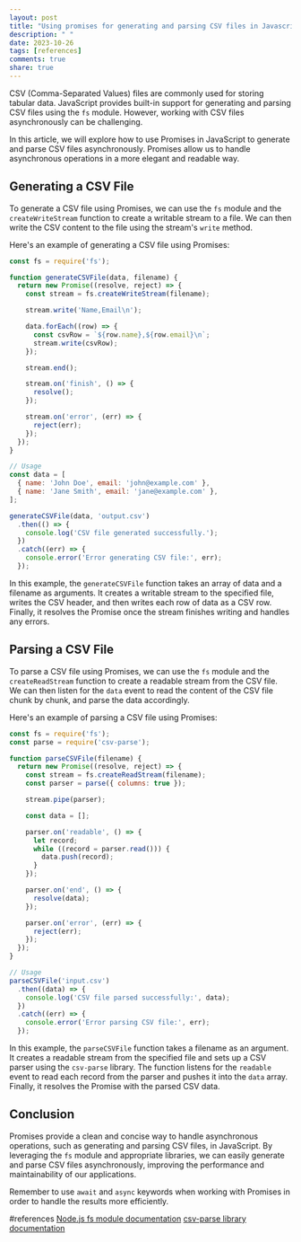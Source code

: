 ```yaml
---
layout: post
title: "Using promises for generating and parsing CSV files in Javascript"
description: " "
date: 2023-10-26
tags: [references]
comments: true
share: true
---
```


CSV (Comma-Separated Values) files are commonly used for storing tabular data. JavaScript provides built-in support for generating and parsing CSV files using the `fs` module. However, working with CSV files asynchronously can be challenging.

In this article, we will explore how to use Promises in JavaScript to generate and parse CSV files asynchronously. Promises allow us to handle asynchronous operations in a more elegant and readable way.

## Generating a CSV File

To generate a CSV file using Promises, we can use the `fs` module and the `createWriteStream` function to create a writable stream to a file. We can then write the CSV content to the file using the stream's `write` method.

Here's an example of generating a CSV file using Promises:

```javascript
const fs = require('fs');

function generateCSVFile(data, filename) {
  return new Promise((resolve, reject) => {
    const stream = fs.createWriteStream(filename);

    stream.write('Name,Email\n');

    data.forEach((row) => {
      const csvRow = `${row.name},${row.email}\n`;
      stream.write(csvRow);
    });

    stream.end();

    stream.on('finish', () => {
      resolve();
    });

    stream.on('error', (err) => {
      reject(err);
    });
  });
}

// Usage
const data = [
  { name: 'John Doe', email: 'john@example.com' },
  { name: 'Jane Smith', email: 'jane@example.com' },
];

generateCSVFile(data, 'output.csv')
  .then(() => {
    console.log('CSV file generated successfully.');
  })
  .catch((err) => {
    console.error('Error generating CSV file:', err);
  });
```

In this example, the `generateCSVFile` function takes an array of data and a filename as arguments. It creates a writable stream to the specified file, writes the CSV header, and then writes each row of data as a CSV row. Finally, it resolves the Promise once the stream finishes writing and handles any errors.

## Parsing a CSV File

To parse a CSV file using Promises, we can use the `fs` module and the `createReadStream` function to create a readable stream from the CSV file. We can then listen for the `data` event to read the content of the CSV file chunk by chunk, and parse the data accordingly.

Here's an example of parsing a CSV file using Promises:

```javascript
const fs = require('fs');
const parse = require('csv-parse');

function parseCSVFile(filename) {
  return new Promise((resolve, reject) => {
    const stream = fs.createReadStream(filename);
    const parser = parse({ columns: true });

    stream.pipe(parser);

    const data = [];

    parser.on('readable', () => {
      let record;
      while ((record = parser.read())) {
        data.push(record);
      }
    });

    parser.on('end', () => {
      resolve(data);
    });

    parser.on('error', (err) => {
      reject(err);
    });
  });
}

// Usage
parseCSVFile('input.csv')
  .then((data) => {
    console.log('CSV file parsed successfully:', data);
  })
  .catch((err) => {
    console.error('Error parsing CSV file:', err);
  });
```

In this example, the `parseCSVFile` function takes a filename as an argument. It creates a readable stream from the specified file and sets up a CSV parser using the `csv-parse` library. The function listens for the `readable` event to read each record from the parser and pushes it into the `data` array. Finally, it resolves the Promise with the parsed CSV data.

## Conclusion

Promises provide a clean and concise way to handle asynchronous operations, such as generating and parsing CSV files, in JavaScript. By leveraging the `fs` module and appropriate libraries, we can easily generate and parse CSV files asynchronously, improving the performance and maintainability of our applications.

Remember to use `await` and `async` keywords when working with Promises in order to handle the results more efficiently.

#references 
[Node.js fs module documentation](https://nodejs.org/api/fs.html)
[csv-parse library documentation](https://csv.js.org/parse/)